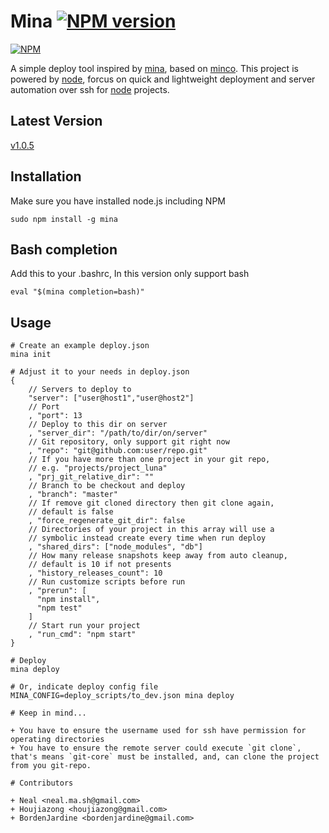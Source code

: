 # Mina [![NPM version](https://badge.fury.io/js/mina.png)](http://badge.fury.io/js/mina)

[![NPM](https://nodei.co/npm/mina.png?downloads=true)](https://nodei.co/npm/mina/)

A simple deploy tool inspired by [mina](http://nadarei.co/mina), based on [minco](https://github.com/dsmatter/minco). This project is powered by [node](http://nodejs.org), forcus on quick and lightweight deployment and server automation over ssh for [node](http://nodejs.org) projects.

## Latest Version
[v1.0.5](https://npmjs.org/package/mina)

## Installation
Make sure you have installed node.js including NPM

    sudo npm install -g mina

## Bash completion
Add this to your .bashrc, In this version only support bash

    eval "$(mina completion=bash)"

## Usage
    # Create an example deploy.json
    mina init

    # Adjust it to your needs in deploy.json
    {
        // Servers to deploy to
        "server": ["user@host1","user@host2"]
        // Port
        , "port": 13
        // Deploy to this dir on server
        , "server_dir": "/path/to/dir/on/server"
        // Git repository, only support git right now
        , "repo": "git@github.com:user/repo.git"
        // If you have more than one project in your git repo,
        // e.g. "projects/project_luna"
        , "prj_git_relative_dir": ""
        // Branch to be checkout and deploy
        , "branch": "master"
        // If remove git cloned directory then git clone again,
        // default is false
        , "force_regenerate_git_dir": false
        // Directories of your project in this array will use a
        // symbolic instead create every time when run deploy
        , "shared_dirs": ["node_modules", "db"]
        // How many release snapshots keep away from auto cleanup,
        // default is 10 if not presents
        , "history_releases_count": 10
        // Run customize scripts before run
        , "prerun": [
          "npm install",
          "npm test"
        ]
        // Start run your project
        , "run_cmd": "npm start"
    }

    # Deploy
    mina deploy

    # Or, indicate deploy config file
    MINA_CONFIG=deploy_scripts/to_dev.json mina deploy

    # Keep in mind...

    + You have to ensure the username used for ssh have permission for operating directories
    + You have to ensure the remote server could execute `git clone`, that's means `git-core` must be installed, and, can clone the project from you git-repo.

    # Contributors

    + Neal <neal.ma.sh@gmail.com>
    + Houjiazong <houjiazong@gmail.com>
    + BordenJardine <bordenjardine@gmail.com>

